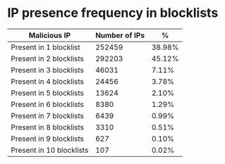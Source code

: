 # IP presence frequency in blocklists
| Malicious IP | Number of IPs | % |
|----|----|----|
| Present in 1 blocklist | 252459 | 38.98% |
| Present in 2 blocklists | 292203 | 45.12% |
| Present in 3 blocklists | 46031 | 7.11% |
| Present in 4 blocklists | 24456 | 3.78% |
| Present in 5 blocklists | 13624 | 2.10% |
| Present in 6 blocklists | 8380 | 1.29% |
| Present in 7 blocklists | 6439 | 0.99% |
| Present in 8 blocklists | 3310 | 0.51% |
| Present in 9 blocklists | 627 | 0.10% |
| Present in 10 blocklists | 107 | 0.02% |
